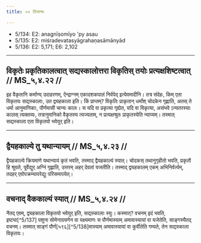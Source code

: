 ```yaml
---
title: ५० टिप्पन्यः

---
```

- 5/134: E2: anagnīṣomīyo 'py asau
- 5/135: E2: miśradevatasyāgrahaṇasāmānyād
- 5/136: E2: 5,171; E6: 2,102

____________________________________________


## विकृतेः प्रकृतिकालत्वात् सद्यस्कालोत्तरा विकृतिस् तयोः प्रत्यक्षशिष्टत्वात् // MS_५,४.२२ //

इह वैकृतानि कर्माण्य् उदाहरणम्, ऐन्द्राग्नम् एकादशकपालं निर्वपेद् इत्येवमादीनि। तत्र संदेहः, किम् एता विकृतयः सद्यस्कालाः, उत द्व्यहकाला इति। किं प्राप्तम्? विकृतिः प्राकृतान् धर्मांश् चोदकेन गृह्णाति, अतस् ते धर्मा आनुमानिकाः, पौर्णमासी चान्यः कालः। स यदि वा प्रकृत्या गृह्येत, यदि वा विकृत्या, असंभवे ऽन्यतरस्याः कालस् त्यक्तव्यः, तत्रानुमानिको वैकृतस्य त्यज्यताम्, न प्रत्यक्षश्रुतः प्राकृतस्येति न्याय्यम्। तस्मात् सद्यस्काला एता विकृतयो भवेयुर् इति।


____________________________________________


## द्वैयहकाल्ये तु यथान्यायम् // MS_५,४.२३ //

द्वैयहकाल्ये क्रियमाणे यथान्यायं कृतं भवति, तस्माद् द्वैयहकाल्यं स्यात्। चोदकस् तथानुगृहीतो भवति, प्रकृतौ हि श्रूयते, पूर्वेद्युर् अग्निं गृह्णाति, उत्तरम् अहर् देवतां यजतीति। तस्माद् द्व्यहकालम् एकम् अभिनिर्वर्त्यम्, तदहर् एवोपक्रम्यापरेद्युः परिसमापयेत्।


____________________________________________


## वचनाद् वैककाल्यं स्यात् // MS_५,४.२४ //

नैतद् एवम्, द्व्यहकाला विकृतयो भवेयुर् इति, सद्यस्कालाः स्युः। कस्मात्? वचनम् इदं भवति, इष्ट्या[^5/137] पशुना सोमेनाग्रयणेन वा यक्ष्यमाणः स पौर्णमास्याम् अमावास्यायां वा यजेतेति, साङ्गस्यैतद् वचनम्। तस्मात् साङ्गं पौर्ण[५९६][^5/138]मास्याम् अमावास्यायां वा कुर्वीतेति गम्यते, तेन सद्यस्काला विकृतयः।

